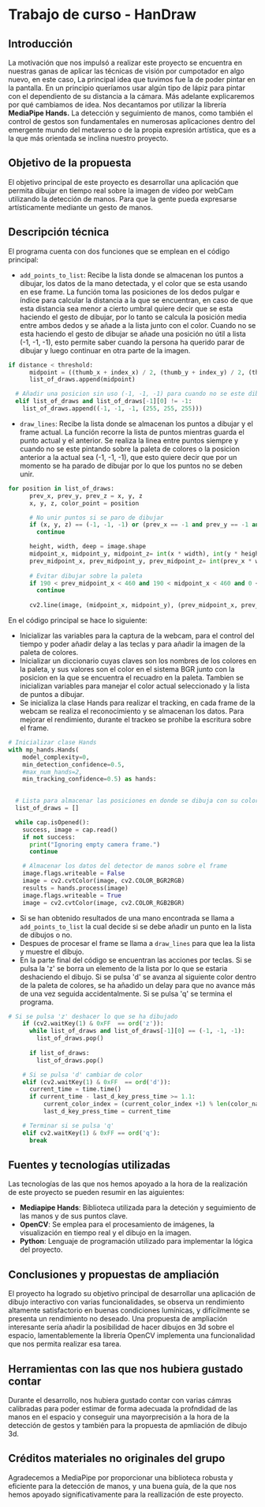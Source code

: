 # Trabajo de curso - HanDraw

## Introducción

La motivación que nos impulsó a realizar este proyecto se encuentra en nuestras ganas de aplicar las técnicas de visión por cumpotador en algo nuevo, en este caso, La principal idea que tuvimos fue la de poder pintar en la pantalla. En un principio queríamos usar algún tipo de lápiz para pintar con el dependiento de su distancia a la cámara. Más adelante explicaremos por qué cambiamos de idea. Nos decantamos por utilizar la librería **MediaPipe Hands.**  La detección y seguimiento de manos, como también el control de gestos son fundamentales en numerosas aplicaciones dentro del emergente mundo del metaverso o de la propia expresión artística, que es a la que más orientada se inclina nuestro proyecto.


## Objetivo de la propuesta

El objetivo principal de este proyecto es desarrollar una aplicación que permita dibujar en tiempo real sobre la imagen de vídeo por webCam utilizando la detección de manos. Para que la gente pueda expresarse artísticamente mediante un gesto de manos.



## Descripción técnica

El programa cuenta con dos funciones que se emplean en el código principal:
- `add_points_to_list`: Recibe la lista donde se almacenan los puntos a dibujar, los datos de la mano detectada, y el color que se esta usando en ese frame. La función toma las posiciones de los dedos pulgar e índice para calcular la distancia a la que se encuentran, en caso de que esta distancia sea menor a cierto umbral quiere decir que se esta haciendo el gesto de dibujar, por lo tanto se calcula la posición media entre ambos dedos y se añade a la lista junto con el color. Cuando no se esta haciendo el gesto de dibujar se añade una posición no útil a lista (-1, -1, -1), esto permite saber cuando la persona ha querido parar de dibujar y luego continuar en otra parte de la imagen.
```py
if distance < threshold:
      midpoint = ((thumb_x + index_x) / 2, (thumb_y + index_y) / 2, (thumb_z + index_z) / 2, point_color)
      list_of_draws.append(midpoint)

  # Añadir una posicion sin uso (-1, -1, -1) para cuando no se este dibujando
  elif list_of_draws and list_of_draws[-1][0] != -1: 
    list_of_draws.append((-1, -1, -1, (255, 255, 255)))
```

- `draw_lines`: Recibe la lista donde se almacenan los puntos a dibujar y el frame actual. La función recorre la lista de puntos mientras guarda el punto actual y el anterior. Se realiza la linea entre puntos siempre y cuando no se este pintando sobre la paleta de colores o la posicion anterior a la actual sea (-1, -1, -1), que esto quiere decir que por un momento se ha parado de dibujar por lo que los puntos no se deben unir. 
```py
for position in list_of_draws:
      prev_x, prev_y, prev_z = x, y, z
      x, y, z, color_point = position

      # No unir puntos si se paro de dibujar
      if (x, y, z) == (-1, -1, -1) or (prev_x == -1 and prev_y == -1 and prev_z == -1):
        continue

      height, width, deep = image.shape
      midpoint_x, midpoint_y, midpoint_z= int(x * width), int(y * height), int(z * deep)
      prev_midpoint_x, prev_midpoint_y, prev_midpoint_z= int(prev_x * width), int(prev_y * height), int(prev_z * deep)
      
      # Evitar dibujar sobre la paleta
      if 190 < prev_midpoint_x < 460 and 190 < midpoint_x < 460 and 0 < prev_midpoint_y < 90 and 0 < midpoint_y < 90:
        continue 
      
      cv2.line(image, (midpoint_x, midpoint_y), (prev_midpoint_x, prev_midpoint_y), color_point, 5)
```

En el código principal se hace lo siguiente:
- Inicializar las variables para la captura de la webcam, para el control del tiempo y poder añadir delay a las teclas y para añadir la imagen de la paleta de colores.
- Inicializar un diccionario cuyas claves son los nombres de los colores en la paleta, y sus valores son el color en el sistema BGR junto con la posicion en la que se encuentra el recuadro en la paleta. Tambien se inicializan variables para manejar el color actual seleccionado y la lista de puntos a dibujar.
- Se inicializa la clase Hands para realizar el tracking, en cada frame de la webcam se realiza el reconocimiento y se almacenan los datos. Para mejorar el rendimiento, durante el trackeo se prohibe la escritura sobre el frame.
```py
# Inicializar clase Hands
with mp_hands.Hands(
    model_complexity=0,
    min_detection_confidence=0.5,
    #max_num_hands=2,
    min_tracking_confidence=0.5) as hands:
  

  # Lista para almacenar las posiciones en donde se dibuja con su color  
  list_of_draws = []

  while cap.isOpened():
    success, image = cap.read()
    if not success:
      print("Ignoring empty camera frame.")
      continue

    # Almacenar los datos del detector de manos sobre el frame
    image.flags.writeable = False
    image = cv2.cvtColor(image, cv2.COLOR_BGR2RGB)   
    results = hands.process(image)
    image.flags.writeable = True
    image = cv2.cvtColor(image, cv2.COLOR_RGB2BGR)
```
- Si se han obtenido resultados de una mano encontrada se llama a `add_points_to_list` la cual decide si se debe añadir un punto en la lista de dibujos o no.
- Despues de procesar el frame se llama a `draw_lines` para que lea la lista y muestre el dibujo.
- En la parte final del código se encuentran las acciones por teclas. Si se pulsa la 'z' se borra un elemento de la lista por lo que se estaria deshaciendo el dibujo. Si se pulsa 'd' se avanza al siguiente color dentro de la paleta de colores, se ha añadido un delay para que no avance más de una vez seguida accidentalmente. Si se pulsa 'q' se termina el programa.
```py
# Si se pulsa 'z' deshacer lo que se ha dibujado    
    if (cv2.waitKey(1) & 0xFF  == ord('z')):
      while list_of_draws and list_of_draws[-1][0] == (-1, -1, -1):
        list_of_draws.pop()
      
      if list_of_draws:
        list_of_draws.pop() 

    # Si se pulsa 'd' cambiar de color
    elif (cv2.waitKey(1) & 0xFF  == ord('d')):
      current_time = time.time()
      if current_time - last_d_key_press_time >= 1.1:
          current_color_index = (current_color_index +1) % len(color_names)
          last_d_key_press_time = current_time

    # Terminar si se pulsa 'q'
    elif cv2.waitKey(1) & 0xFF == ord('q'):
      break
```

## Fuentes y tecnologías utilizadas

Las tecnologías de las que nos hemos apoyado a la hora de la realización de este proyecto se pueden resumir en las aiguientes:
- **Mediapipe Hands**: Biblioteca utilizada para la deteción y seguimiento de las manos y de sus puntos clave.
- **OpenCV**: Se emplea para el procesamiento de imágenes, la visualización en tiempo real y el dibujo en la imagen.
- **Python**: Lenguaje de programación utilizado para implementar la lógica del proyecto.


## Conclusiones y propuestas de ampliación

El proyecto ha logrado su objetivo principal de desarrollar una aplicación de dibujo interactivo con varias funcionalidades, se observa un rendimiento altamente satisfactorio en buenas condiciones lumínicas, y difícilmente se presenta un rendimiento no deseado. Una propuesta de ampliación interesante sería añadir la posibilidad de hacer dibujos en 3d sobre el espacio, lamentablemente la librería OpenCV implementa una funcionalidad que nos permita realizar esa tarea.

## Herramientas con las que nos hubiera gustado contar

Durante el desarrollo, nos hubiera gustado contar con varias cámras calibradas  para poder estimar de forma adecuada la profndidad de las manos en el espacio y conseguir una mayorprecisión a la hora de la detección de gestos y también para la propuesta de apmliación de dibujo 3d.

## Créditos materiales no originales del grupo

Agradecemos a MediaPipe por proporcionar una biblioteca robusta y eficiente para la detección de manos, y una buena guía, de la que nos hemos apoyado significativamente para la reallización de este proyecto. 

